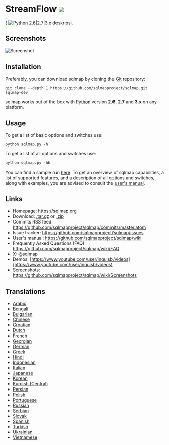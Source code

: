 # StreamFlow ![](https://i.imgur.com/fe85aVR.png)

( [![Python 2.6|2.7|3.x](https://img.shields.io/badge/python-2.6|2.7|3.x-yellow.svg)](https://www.python.org/) 
deskripsi.

Screenshots
----

![Screenshot](https://github.com/Xvenn-03/StreamFlow/Screenshot_SttreaamFlow.jpg)

Installation
----

Preferably, you can download sqlmap by cloning the [Git](https://github.com/sqlmapproject/sqlmap) repository:

    git clone --depth 1 https://github.com/sqlmapproject/sqlmap.git sqlmap-dev

sqlmap works out of the box with [Python](https://www.python.org/download/) version **2.6**, **2.7** and **3.x** on any platform.

Usage
----

To get a list of basic options and switches use:

    python sqlmap.py -h

To get a list of all options and switches use:

    python sqlmap.py -hh

You can find a sample run [here](https://asciinema.org/a/46601).
To get an overview of sqlmap capabilities, a list of supported features, and a description of all options and switches, along with examples, you are advised to consult the [user's manual](https://github.com/sqlmapproject/sqlmap/wiki/Usage).

Links
----

* Homepage: https://sqlmap.org
* Download: [.tar.gz](https://github.com/sqlmapproject/sqlmap/tarball/master) or [.zip](https://github.com/sqlmapproject/sqlmap/zipball/master)
* Commits RSS feed: https://github.com/sqlmapproject/sqlmap/commits/master.atom
* Issue tracker: https://github.com/sqlmapproject/sqlmap/issues
* User's manual: https://github.com/sqlmapproject/sqlmap/wiki
* Frequently Asked Questions (FAQ): https://github.com/sqlmapproject/sqlmap/wiki/FAQ
* X: [@sqlmap](https://x.com/sqlmap)
* Demos: [https://www.youtube.com/user/inquisb/videos](https://www.youtube.com/user/inquisb/videos)
* Screenshots: https://github.com/sqlmapproject/sqlmap/wiki/Screenshots

Translations
----

* [Arabic](https://github.com/sqlmapproject/sqlmap/blob/master/doc/translations/README-ar-AR.md)
* [Bengali](https://github.com/sqlmapproject/sqlmap/blob/master/doc/translations/README-bn-BD.md)
* [Bulgarian](https://github.com/sqlmapproject/sqlmap/blob/master/doc/translations/README-bg-BG.md)
* [Chinese](https://github.com/sqlmapproject/sqlmap/blob/master/doc/translations/README-zh-CN.md)
* [Croatian](https://github.com/sqlmapproject/sqlmap/blob/master/doc/translations/README-hr-HR.md)
* [Dutch](https://github.com/sqlmapproject/sqlmap/blob/master/doc/translations/README-nl-NL.md)
* [French](https://github.com/sqlmapproject/sqlmap/blob/master/doc/translations/README-fr-FR.md)
* [Georgian](https://github.com/sqlmapproject/sqlmap/blob/master/doc/translations/README-ka-GE.md)
* [German](https://github.com/sqlmapproject/sqlmap/blob/master/doc/translations/README-de-DE.md)
* [Greek](https://github.com/sqlmapproject/sqlmap/blob/master/doc/translations/README-gr-GR.md)
* [Hindi](https://github.com/sqlmapproject/sqlmap/blob/master/doc/translations/README-in-HI.md)
* [Indonesian](https://github.com/sqlmapproject/sqlmap/blob/master/doc/translations/README-id-ID.md)
* [Italian](https://github.com/sqlmapproject/sqlmap/blob/master/doc/translations/README-it-IT.md)
* [Japanese](https://github.com/sqlmapproject/sqlmap/blob/master/doc/translations/README-ja-JP.md)
* [Korean](https://github.com/sqlmapproject/sqlmap/blob/master/doc/translations/README-ko-KR.md)
* [Kurdish (Central)](https://github.com/sqlmapproject/sqlmap/blob/master/doc/translations/README-ckb-KU.md)
* [Persian](https://github.com/sqlmapproject/sqlmap/blob/master/doc/translations/README-fa-IR.md)
* [Polish](https://github.com/sqlmapproject/sqlmap/blob/master/doc/translations/README-pl-PL.md)
* [Portuguese](https://github.com/sqlmapproject/sqlmap/blob/master/doc/translations/README-pt-BR.md)
* [Russian](https://github.com/sqlmapproject/sqlmap/blob/master/doc/translations/README-ru-RU.md)
* [Serbian](https://github.com/sqlmapproject/sqlmap/blob/master/doc/translations/README-rs-RS.md)
* [Slovak](https://github.com/sqlmapproject/sqlmap/blob/master/doc/translations/README-sk-SK.md)
* [Spanish](https://github.com/sqlmapproject/sqlmap/blob/master/doc/translations/README-es-MX.md)
* [Turkish](https://github.com/sqlmapproject/sqlmap/blob/master/doc/translations/README-tr-TR.md)
* [Ukrainian](https://github.com/sqlmapproject/sqlmap/blob/master/doc/translations/README-uk-UA.md)
* [Vietnamese](https://github.com/sqlmapproject/sqlmap/blob/master/doc/translations/README-vi-VN.md)
